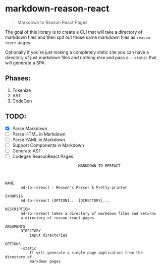 # markdown-reason-react

> Markdown to Reason React Pages

The goal of this library is to create a CLI that will take a directory of
markdown files and then spit out those same markdown files as `reason-react`
pages.

Optionally if you're just making a completely static site you can have a
directory of just markdown files and nothing else and pass a `--static` that will
generate a SPA.

## Phases:

1.  Tokenize
2.  AST
3.  CodeGen

## TODO:

* [x] Parse Markdown
* [ ] Parse HTML in Markdown
* [ ] Parse YAML in Markdown
* [ ] Support Components in Markdown
* [ ] Generate AST
* [ ] Codegen ReasonReact Pages

```
                                 MARKDOWN-TO-REREACT



NAME
       md-to-rereact - Reason's Parser & Pretty-printer

SYNOPSIS
       md-to-rereact [OPTION]... [DIRECTORY]...

DESCRIPTION
       md-to-rereact takes a directory of markdown files and returns
       a directory of reason-react pages

ARGUMENTS
       DIRECTORY
           input directories

OPTIONS
       -static
           It will generate a single page application from the directory of
           markdown pages
```
